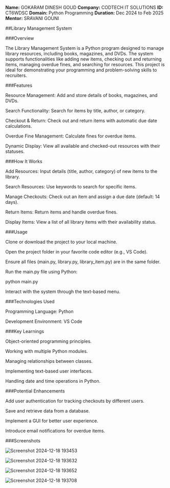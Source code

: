 **Name:** GOKARAM DINESH GOUD 
**Company:** CODTECH IT SOLUTIONS 
**ID:** CT6WDSC 
**Domain:** Python Programming 
**Duration:** Dec 2024 to Feb 2025 
**Mentor:** SRAVANI GOUNI

##Library Management System

###Overview

The Library Management System is a Python program designed to manage library resources, including books, magazines, and DVDs. The system supports functionalities like adding new items, checking out and returning items, managing overdue fines, and searching for resources. This project is ideal for demonstrating your programming and problem-solving skills to recruiters.


###Features

Resource Management: Add and store details of books, magazines, and DVDs.

Search Functionality: Search for items by title, author, or category.

Checkout & Return: Check out and return items with automatic due date calculations.

Overdue Fine Management: Calculate fines for overdue items.

Dynamic Display: View all available and checked-out resources with their statuses.


###How It Works

Add Resources: Input details (title, author, category) of new items to the library.

Search Resources: Use keywords to search for specific items.

Manage Checkouts: Check out an item and assign a due date (default: 14 days).

Return Items: Return items and handle overdue fines.

Display Items: View a list of all library items with their availability status.


###Usage

Clone or download the project to your local machine.

Open the project folder in your favorite code editor (e.g., VS Code).

Ensure all files (main.py, library.py, library_item.py) are in the same folder.

Run the main.py file using Python:

python main.py

Interact with the system through the text-based menu.


###Technologies Used

Programming Language: Python

Development Environment: VS Code


###Key Learnings

Object-oriented programming principles.

Working with multiple Python modules.

Managing relationships between classes.

Implementing text-based user interfaces.

Handling date and time operations in Python.


###Potential Enhancements

Add user authentication for tracking checkouts by different users.

Save and retrieve data from a database.

Implement a GUI for better user experience.

Introduce email notifications for overdue items.


###Screenshots

![Screenshot 2024-12-18 193453](https://github.com/user-attachments/assets/fc9a80a9-e0df-402f-9810-6b08b60737d4)

![Screenshot 2024-12-18 193632](https://github.com/user-attachments/assets/7c0560df-bd68-4571-a9e0-61f19f40b5d7)

![Screenshot 2024-12-18 193652](https://github.com/user-attachments/assets/2a57ca28-feb9-486f-be6b-b4ff576e6bb0)

![Screenshot 2024-12-18 193708](https://github.com/user-attachments/assets/cb182e5d-16b8-43c3-9060-a141ae4ffa3f)
